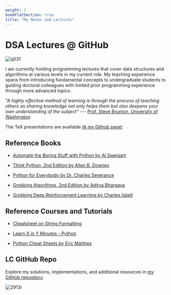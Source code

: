 ```yaml
---
weight: 1
bookFlatSection: true
title: "My Notes and Lectures"
---
```


# **DSA Lectures @ GitHub**

![q031](https://live.staticflickr.com/65535/53470685640_2730be6ede_z.jpg)

I am currently holding programming lectures that cover data structures and algorithms at various levels in my current role. My teaching experience spans from introducing fundamental concepts to undergraduate students to guiding doctoral colleagues with limited prior programming experience through more advanced topics.


*"A highly effective method of learning is through the process of teaching others as sharing knowledge not only helps them but also deepens your own understanding of the subject"* --- [Prof. Steve Brunton, University of Washington](https://youtu.be/wDVteayWWvU?t=52)

The TeX presentations are available [@ my Github page!](https://github.com/roaked/programming-lectures)

## **Reference Books**

- [Automate the Boring Stuff with Python by Al Sweigart](https://automatetheboringstuff.com/)

- [Think Python, 2nd Edition by Allen B. Downey](http://greenteapress.com/thinkpython2/thinkpython2.pdf)

- [Python for Everybody by Dr. Charles Severance](https://www.py4e.com/book.php)

- [Grokking Algorithms, 2nd Edition by Aditya Bhargava](https://www.manning.com/books/grokking-algorithms-second-edition)

- [Grokking Deep Reinforcement Learning by Charles Isbell](https://www.manning.com/books/grokking-deep-reinforcement-learning)

## **Reference Courses and Tutorials**

- [Cheatsheet on String Formatting](https://mkaz.blog/working-with-python/string-formatting/)

- [Learn X in Y Minutes - Python](https://learnxinyminutes.com/docs/python/)

- [Python Cheat Sheets by Eric Matthes](https://ehmatthes.github.io/pcc_2e/cheat_sheets/cheat_sheets/)

## **LC GitHub Repo**

Explore my solutions, implementations, and additional resources in [my GitHub repository](https://github.com/roaked/leetcode). 

![2913i](https://miro.medium.com/v2/resize:fit:1400/1*Kw-uI4abGgBnOJGMp1vX1g.png)